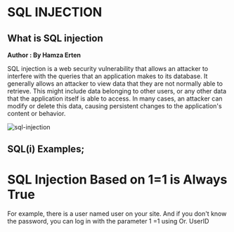# SQL INJECTION
## What is SQL injection

**Author : By Hamza Erten**


SQL injection is a web security vulnerability that allows an attacker to interfere with the queries that an application makes to its database. It generally allows an attacker to view data that they are not normally able to retrieve. This might include data belonging to other users, or any other data that the application itself is able to access. In many cases, an attacker can modify or delete this data, causing persistent changes to the application's content or behavior.

![sql-injection](https://user-images.githubusercontent.com/103367369/164241893-e0250f37-2bd0-4c23-83e4-e1f97d7b085a.svg)

 ## SQL(i) Examples;
# SQL Injection Based on 1=1 is Always True
For example, there is a user named user on your site. And if you don't know the password, you can log in with the parameter 1 =1 using Or.
UserID


